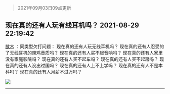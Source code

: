 > 2021年09月03日09点更新
<link rel="stylesheet" href="https://cdn.jsdelivr.net/gh/taotie6/sampleJSON@main/css/photo_show.css">


 ## 现在真的还有人玩有线耳机吗？ 2021-08-29 22:19:42

 [㪚木](https://www.coolapk.com/feed/29625096?shareKey=OGYwNWE4OTBkNDNiNjEzMTc4MzA~) ：同类型欠打问题：
现在真的还有人玩无线耳机吗？
现在真的还有人忍受的了无线耳机的辣鸡音质吗？
现在真的还有人买不起音响吗？
现在真的还有人家里没有家庭影院吗？
现在真的还有人买不起车吗？
现在真的还有人买不起房吗？
现在真的还有人没出过国吗？
现在真的还有人上不上学吗？<!--break-->
现在真的还有人不是本科吗？
现在真的还有人月薪不过万吗？ 

<div class="album">
<img class="img-item" src="http://image.coolapk.com/feed/2021/0604/08/1081091_52bf4767_5752_1041@341x280.gif" />
</div>

 ------- 

